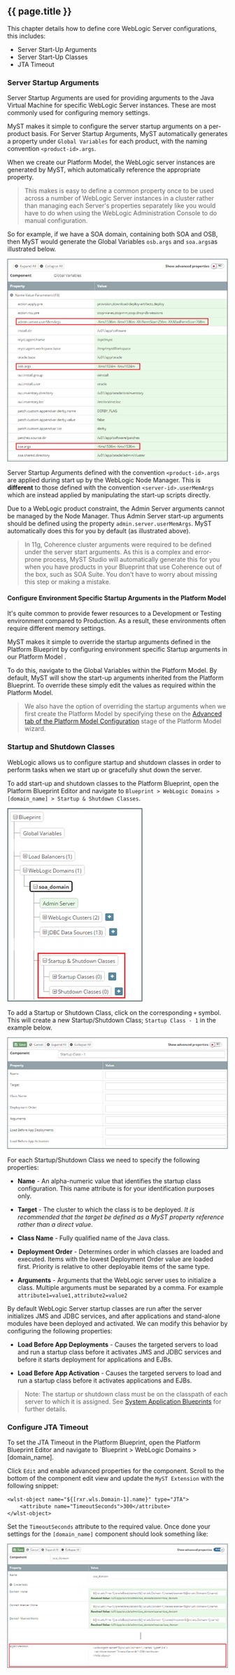 ## {{ page.title }}

This chapter details how to define core WebLogic Server configurations, this includes:

* Server Start-Up Arguments
* Server Start-Up Classes
* JTA Timeout

### Server Startup Arguments
Server Startup Arguments are used for providing arguments to the Java Virtual Machine for specific WebLogic Server instances. These are most commonly used for configuring memory settings. 

MyST makes it simple to configure the server startup arguments on a per-product basis. For Server Startup Arguments, MyST automatically generates a property under `Global Variables` for each product, with the naming convention `<product-id>.args`. 

When we create our Platform Model, the WebLogic server instances are generated by MyST, which automatically reference the appropriate property. 

> This makes is easy to define a common property once to be used across a number of WebLogic Server instances in a cluster rather than managing each Server's properties separately like you would have to do when using the WebLogic Administration Console to do manual configuration.

So for example, if we have a SOA domain, containing both SOA and OSB, then MyST would generate the Global Variables `osb.args` and `soa.args`as illustrated below.

![](img/setServerStartupArguments.png)

Server Startup Arguments defined with the convention `<product-id>.args` are applied during start up by the WebLogic Node Manager. This is **different** to those defined with the convention `<server-id>.userMemArgs` which are instead applied by manipulating the start-up scripts directly. 

Due to a WebLogic product constraint, the Admin Server arguments cannot be managed by the Node Manager. Thus Admin Server start-up arguments should be defined using the property `admin.server.userMemArgs`. MyST automatically does this for you by default (as illustrated above).

> In 11g, Coherence cluster arguments were required to be defined under the server start arguments. As this is a complex and error-prone process, MyST Studio will automatically generate this for you when you have products in your Blueprint that use Coherence out of the box, such as SOA Suite. You don't have to worry about missing this step or making a mistake.

#### Configure Environment Specific Startup Arguments in the Platform Model
It's quite common to provide fewer resources to a Development or Testing environment compared to Production. As a result, these environments often require different memory settings.

MyST makes it simple to override the startup arguments defined in the Platform Blueprint by configuring environment specific Startup arguments in our Platform Model
. 

To do this, navigate to the Global Variables within the Platform Model. By default, MyST will show the start-up arguments inherited from the Platform Blueprint. To override these simply edit the values as required within the Platform Model.

> We also have the option of overriding the startup arguments when we first create the Platform Model by specifying these on the [Advanced tab of the Platform Model Configuration](/part3/3.2.createPlatformModel/3.2.1.createPlatformModelPreExisting.md#override) stage of the Platform Model wizard.

### Startup and Shutdown Classes
WebLogic allows us to configure startup and shutdown classes in order to perform tasks when we start up or gracefully shut down the server. 

To add start-up and shutdown classes to the Platform Blueprint, open the Platform Blueprint Editor and navigate to `Blueprint > WebLogic Domains > [domain_name] > Startup & Shutdown Classes`.

![](img/navigateStartupClasses.png)

To add a Startup or Shutdown Class, click on the corresponding `+` symbol. This will create a new Startup/Shutdown Class; `Startup Class - 1` in the example below.

![](img/newStartupClass.png)

For each Startup/Shutdown Class we need to specify the following properties:

* **Name** - An alpha-numeric value that identifies the startup class configuration. This name attribute is for your identification purposes only.

* **Target** - The cluster to which the class is to be deployed. *It is recommended that the target be defined as a MyST property reference rather than a direct value*.

* **Class Name** - Fully qualified name of the Java class.

* **Deployment Order** - Determines order in which classes are loaded and executed. Items with the lowest Deployment Order value are loaded first. Priority is relative to other deployable items of the same type.

* **Arguments** - Arguments that the WebLogic server uses to initialize a class. Multiple arguments must be separated by a comma. For example `attribute1=value1,attribute2=value2`

By default WebLogic Server startup classes are run after the server initializes JMS and JDBC services, and after applications and stand-alone modules have been deployed and activated. We can modify this behavior by configuring the following properties:

* **Load Before App Deployments** - Causes the targeted servers to load and run a startup class before it activates JMS and JDBC services and before it starts deployment for applications and EJBs.

* **Load Before App Activation** - Causes the targeted servers to load and run a startup class before it activates applications and EJBs.

> Note: The startup or shutdown class must be on the classpath of each server to which it is assigned. See [System Application Blueprints](tbc) for further details.

### Configure JTA Timeout
To set the JTA Timeout in the Platform Blueprint, open the Platform Blueprint Editor and navigate to `Blueprint > WebLogic Domains > [domain_name].

Click `Edit` and enable advanced properties for the component. Scroll to the bottom of the component edit view and update the `MyST Extension` with the following snippet:

```
<wlst-object name="${[rxr.wls.Domain-1].name}" type="JTA">
    <attribute name="TimeoutSeconds">300</attribute>
</wlst-object>
```

Set the `TimeoutSeconds` attribute to the required value. Once done your settings for the `[domain_name]` component should look something like:

![](img/setJTATimeout.png)

